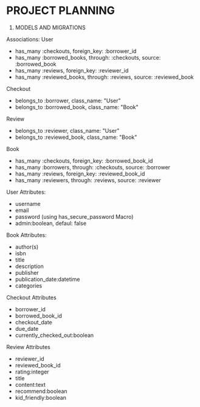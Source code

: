 # PROJECT PLANNING

1) MODELS AND MIGRATIONS   

Associations:
User
* has_many :checkouts, foreign_key: :borrower_id
* has_many :borrowed_books, through: :checkouts, source: :borrowed_book
* has_many :reviews, foreign_key: :reviewer_id
* has_many :reviewed_books, through: :reviews, source: :reviewed_book

Checkout
* belongs_to :borrower, class_name: "User"
* belongs_to :borrowed_book, class_name: "Book"

Review
* belongs_to :reviewer, class_name: "User"
* belongs_to :reviewed_book, class_name: "Book"

Book
* has_many :checkouts, foreign_key: :borrowed_book_id
* has_many :borrowers, through: :checkouts, source: :borrower
* has_many :reviews, foreign_key: :reviewed_book_id
* has_many :reviewers, through: :reviews, source: :reviewer

User Attributes:
* username
* email
* password (using has_secure_password Macro)
* admin:boolean, defaul: false

Book Attributes:
* author(s)
* isbn
* title
* description
* publisher
* publication_date:datetime
* categories

Checkout Attributes
* borrower_id
* borrowed_book_id
* checkout_date
* due_date
* currently_checked_out:boolean

Review Attributes
* reviewer_id
* reviewed_book_id
* rating:integer
* title
* content:text
* recommend:boolean
* kid_friendly:boolean